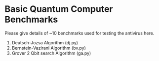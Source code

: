 # Basic Quantum Computer Benchmarks

Please give details of ~10 benchmarks used for testing the antivirus here.

1. Deutsch-Jozsa Algorithm (dj.py)
2. Bernstein-Vazirani Algorithm (bv.py)
3. Grover 2 Qbit search Algorithm (ga.py)

   

